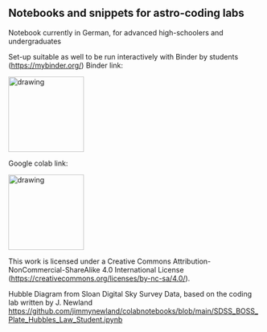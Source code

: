 ## Notebooks and snippets for astro-coding labs 

Notebook currently in German, for advanced high-schoolers and undergraduates

Set-up suitable as well to be run interactively with Binder by students (https://mybinder.org/)
Binder link:

<a target="_blank" rel="noopener noreferrer" href="https://hub.ovh2.mybinder.org/user/csheneka-labs-astro-teaching-m4lweyrg/lab/tree/SDSS_BOSS_Expansion_Universum_Student.ipynb"><img src="https://mybinder.org/static/logo.svg?v=fe52c40adc6…9915d6dbf369ae68fb855a40dd05489a7b9542a9ee532e92b" alt="drawing" width="150"/> </a>

Google colab link:

<a target="_blank" rel="noopener noreferrer" href="https://colab.research.google.com/github/csheneka/labs-astro-teaching/blob/main/SDSS_BOSS_Expansion_Universum_Student.ipynb"><img src="https://colab.research.google.com/assets/colab-badge.svg" alt="drawing" width="150"/> </a>

This work is licensed under a Creative Commons Attribution-NonCommercial-ShareAlike 4.0 International License (https://creativecommons.org/licenses/by-nc-sa/4.0/).

Hubble Diagram from Sloan Digital Sky Survey Data, based on the coding lab written by J. Newland https://github.com/jimmynewland/colabnotebooks/blob/main/SDSS_BOSS_Plate_Hubbles_Law_Student.ipynb
